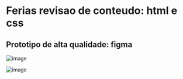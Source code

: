 # Ferias revisao de conteudo: html e css

## Prototipo de alta qualidade: figma 
![image](https://github.com/user-attachments/assets/e87818b7-1194-488d-9455-80ce663da524)

![image](https://github.com/user-attachments/assets/4d43bcb5-cd1d-4734-ac23-cbeea250f058)


 

